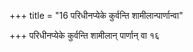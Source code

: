 +++
title = "16 परिधीनप्येके कुर्वन्ति शामीलान्पार्णान्वा"

+++
परिधीनप्येके कुर्वन्ति शामीलान् पार्णान् वा १६